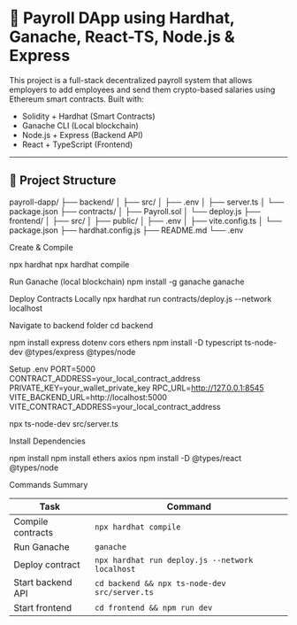 # 💸 Payroll DApp using Hardhat, Ganache, React-TS, Node.js & Express

This project is a full-stack decentralized payroll system that allows employers to add employees and send them crypto-based salaries using Ethereum smart contracts. Built with:

- Solidity + Hardhat (Smart Contracts)
- Ganache CLI (Local blockchain)
- Node.js + Express (Backend API)
- React + TypeScript (Frontend)

---

## 📁 Project Structure


payroll-dapp/
├── backend/
│ ├── src/
│ ├── .env
│ ├── server.ts
│ └── package.json
├── contracts/
│ ├── Payroll.sol
│ └── deploy.js
├── frontend/
│ ├── src/
│ ├── public/
│ ├── .env
│ ├── vite.config.ts
│ └── package.json
├── hardhat.config.js
├── README.md
└── .env

Create & Compile

npx hardhat
npx hardhat compile

Run Ganache (local blockchain)
npm install -g ganache
ganache

 Deploy Contracts Locally
 npx hardhat run contracts/deploy.js --network localhost


Navigate to backend folder
cd backend


npm install express dotenv cors ethers
npm install -D typescript ts-node-dev @types/express @types/node

Setup .env
PORT=5000
CONTRACT_ADDRESS=your_local_contract_address
PRIVATE_KEY=your_wallet_private_key
RPC_URL=http://127.0.0.1:8545
VITE_BACKEND_URL=http://localhost:5000
VITE_CONTRACT_ADDRESS=your_local_contract_address


npx ts-node-dev src/server.ts


Install Dependencies

npm install
npm install ethers axios
npm install -D @types/react @types/node

Commands Summary

| Task              | Command                                         |
| ----------------- | ----------------------------------------------- |
| Compile contracts | `npx hardhat compile`                           |
| Run Ganache       | `ganache`                                       |
| Deploy contract   | `npx hardhat run deploy.js --network localhost` |
| Start backend API | `cd backend && npx ts-node-dev src/server.ts`   |
| Start frontend    | `cd frontend && npm run dev`                    |






 
